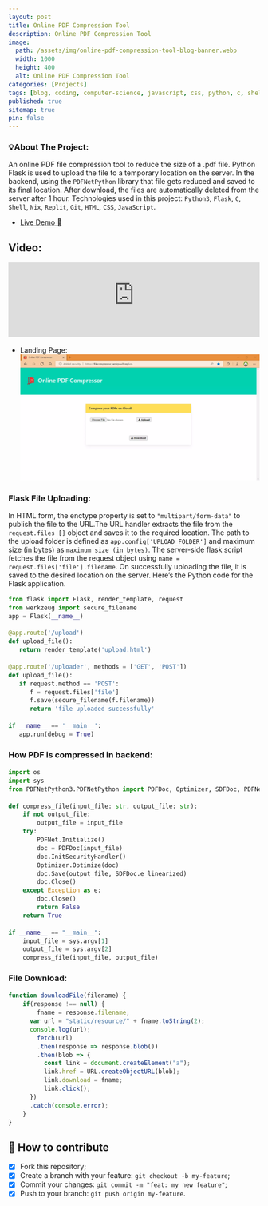 ```yaml
---
layout: post
title: Online PDF Compression Tool
description: Online PDF Compression Tool
image:
  path: /assets/img/online-pdf-compression-tool-blog-banner.webp
  width: 1000
  height: 400
  alt: Online PDF Compression Tool
categories: [Projects]
tags: [blog, coding, computer-science, javascript, css, python, c, shell, html, pdf, flask, nix, server, repl, python3, file-compressor, flask-application, python-server, pdfnet, pdf-compression, reple, online-pdf-compressor, pdfnetpython]
published: true
sitemap: true
pin: false
---
```





### 💡About The Project:

An online PDF file compression tool to reduce the size of a .pdf file. Python Flask is used to upload the file to a temporary location on the server. 
In the backend, using the ```PDFNetPython``` library that file gets reduced and saved to its final location. After download, the files are automatically deleted from the server after 1 hour. Technologies used in this project: ```Python3```, ```Flask```, ```C```, ```Shell```, ```Nix```, ```Replit```, ```Git```, ```HTML```, ```CSS```, ```JavaScript```.


- [Live Demo 🚀 ](https://filecompressor.samirpaul1.repl.co)

## Video:

<iframe src="https://user-images.githubusercontent.com/77569653/172896703-9e4998c1-40da-46ae-810e-780e47a391f9.mp4" width="100%" frameborder="0" allowfullscreen></iframe>




- Landing Page:
![screenshot](/assets/img/filecompressor-samirpaul1-repl-co-landing-page.webp)


### Flask File Uploading:
 In HTML form, the enctype property is set to ```"multipart/form-data"``` to publish the file to the URL.The URL handler extracts the file from the ```request.files []``` object and saves it to the required location. The path to the upload folder is defined as ```app.config['UPLOAD_FOLDER']``` and maximum size (in bytes) as 
```maximum size (in bytes)```.
The server-side flask script fetches the file from the request object using ```name = request.files['file'].filename```.
On successfully uploading the file, it is saved to the desired location on the server.
Here’s the Python code for the Flask application.
```python
from flask import Flask, render_template, request
from werkzeug import secure_filename
app = Flask(__name__)

@app.route('/upload')
def upload_file():
   return render_template('upload.html')
	
@app.route('/uploader', methods = ['GET', 'POST'])
def upload_file():
   if request.method == 'POST':
      f = request.files['file']
      f.save(secure_filename(f.filename))
      return 'file uploaded successfully'
		
if __name__ == '__main__':
   app.run(debug = True)
```


### How PDF is compressed in backend:
```python
import os
import sys
from PDFNetPython3.PDFNetPython import PDFDoc, Optimizer, SDFDoc, PDFNet

def compress_file(input_file: str, output_file: str):
    if not output_file:
        output_file = input_file
    try:
        PDFNet.Initialize()
        doc = PDFDoc(input_file)
        doc.InitSecurityHandler()
        Optimizer.Optimize(doc)
        doc.Save(output_file, SDFDoc.e_linearized)
        doc.Close()
    except Exception as e:
        doc.Close()
        return False
    return True

if __name__ == "__main__":
    input_file = sys.argv[1]
    output_file = sys.argv[2]
    compress_file(input_file, output_file)
```

### File Download:
```js
function downloadFile(filename) {
	if(response !== null) {
		fname = response.filename;
	  var url = "static/resource/" + fname.toString(2);
	  console.log(url);
	    fetch(url)
	    .then(response => response.blob())
	    .then(blob => {
	      const link = document.createElement("a");
	      link.href = URL.createObjectURL(blob);
	      link.download = fname;
	      link.click();
	  })
	  .catch(console.error);
	}
}
```


## 🤔 How to contribute

- [x] Fork this repository;
- [x] Create a branch with your feature: `git checkout -b my-feature`;
- [x] Commit your changes: `git commit -m "feat: my new feature"`;
- [x] Push to your branch: `git push origin my-feature`.
